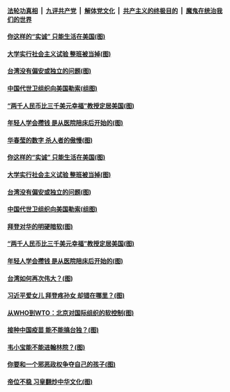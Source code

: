 ####  [法轮功真相](../../../../basic/blob/master/README.md?t=02211831) &nbsp;|&nbsp; [九评共产党](../../../../9ping.md/blob/master/README.md?t=02211831) &nbsp;|&nbsp; [解体党文化](../../../../jtdwh.md/blob/master/README.md?t=02211831)  &nbsp;|&nbsp; [共产主义的终极目的](../../../../gczydzjmd.md/blob/master/README.md?t=02211831) &nbsp;|&nbsp; [魔鬼在统治我们的世界](../../../../mgztzwmdsj.md/blob/master/README.md?t=02211831) 

#### [你这样的“实诚” 只能生活在美国(图)](../pages/p4/963204.md?t=02211831) 

#### [大学实行社会主义试验 整班被当掉(图)](../pages/p4/963223.md?t=02211831) 

#### [台湾没有偏安或独立的问题(图)](../pages/p4/963176.md?t=02211831) 

#### [中国代世卫组织向美国勒索(组图)](../pages/p4/963183.md?t=02211831) 

#### [“两千人民币比三千美元幸福”教授定居美国(图)](../pages/p4/963185.md?t=02211831) 

#### [年轻人学会攒钱 是从医院陪床后开始的(图)](../pages/p4/963095.md?t=02211831) 

#### [华春莹的数字 杀人者的傲慢(图)](../pages/p4/963251.md?t=02211831) 

#### [你这样的“实诚” 只能生活在美国(图)](../pages/p4/963204.md?t=02211831) 

#### [大学实行社会主义试验 整班被当掉(图)](../pages/p4/963223.md?t=02211831) 

#### [台湾没有偏安或独立的问题(图)](../pages/p4/963176.md?t=02211831) 

#### [中国代世卫组织向美国勒索(组图)](../pages/p4/963183.md?t=02211831) 

#### [拜登对华的明硬暗软(图)](../pages/p4/963163.md?t=02211831) 

#### [“两千人民币比三千美元幸福”教授定居美国(图)](../pages/p4/963185.md?t=02211831) 



#### [年轻人学会攒钱 是从医院陪床后开始的(图)](../pages/p4/963095.md?t=02211831) 

#### [台湾如何再次伟大？(图)](../pages/p4/963102.md?t=02211831) 

#### [习近平爱女儿 拜登疼孙女 却错在哪里？(图)](../pages/p4/963043.md?t=02211831) 




#### [从WHO到WTO：北京对国际组织的软控制(图)](../pages/p4/963002.md?t=02211831) 

#### [接种中国疫苗 能不能搞台独？(图)](../pages/p4/962995.md?t=02211831) 

#### [韦小宝能不能进翰林院？(图)](../pages/p4/962969.md?t=02211831) 

#### [你要和一个邪恶政权争夺自己的孩子(图)](../pages/p4/962982.md?t=02211831) 

#### [帝位不稳 习皇翻炒中华文化(图)](../pages/p4/962965.md?t=02211831) 

